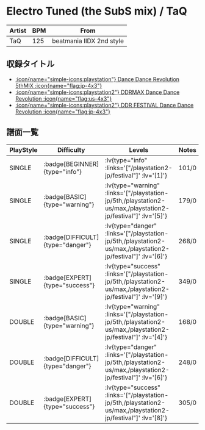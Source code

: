 # Electro Tuned (the SubS mix) / TaQ

|Artist|BPM|From|
|------|---|----|
|TaQ|125|beatmania IIDX 2nd style|

## 収録タイトル

- [ :icon{name="simple-icons:playstation"} Dance Dance Revolution 5thMIX :icon{name="flag:jp-4x3"} ](/playstation-jp/5th)
- [:icon{name="simple-icons:playstation2"} DDRMAX Dance Dance Revolution :icon{name="flag:us-4x3"}](/playstation2-us/max)
- [:icon{name="simple-icons:playstation2"} DDR FESTIVAL Dance Dance Revolution :icon{name="flag:jp-4x3"}](/playstation2-jp/festival)

## 譜面一覧

|PlayStyle|Difficulty|Levels|Notes|Movie|
|---------|----------|------|-----|-----|
|SINGLE| :badge[BEGINNER]{type="info"} | :lv{type="info" :links='["/playstation2-jp/festival"]' :lv='[1]'} |101/0||
|SINGLE| :badge[BASIC]{type="warning"} | :lv{type="warning" :links='["/playstation-jp/5th,/playstation2-us/max,/playstation2-jp/festival"]' :lv='[5]'} |179/0||
|SINGLE| :badge[DIFFICULT]{type="danger"} | :lv{type="danger" :links='["/playstation-jp/5th,/playstation2-us/max,/playstation2-jp/festival"]' :lv='[6]'} |268/0||
|SINGLE| :badge[EXPERT]{type="success"} | :lv{type="success" :links='["/playstation-jp/5th,/playstation2-us/max,/playstation2-jp/festival"]' :lv='[9]'} |349/0||
|DOUBLE| :badge[BASIC]{type="warning"} | :lv{type="warning" :links='["/playstation-jp/5th,/playstation2-us/max,/playstation2-jp/festival"]' :lv='[4]'} |168/0||
|DOUBLE| :badge[DIFFICULT]{type="danger"} | :lv{type="danger" :links='["/playstation-jp/5th,/playstation2-us/max,/playstation2-jp/festival"]' :lv='[6]'} |248/0||
|DOUBLE| :badge[EXPERT]{type="success"} | :lv{type="success" :links='["/playstation-jp/5th,/playstation2-us/max,/playstation2-jp/festival"]' :lv='[8]'} |305/0||
